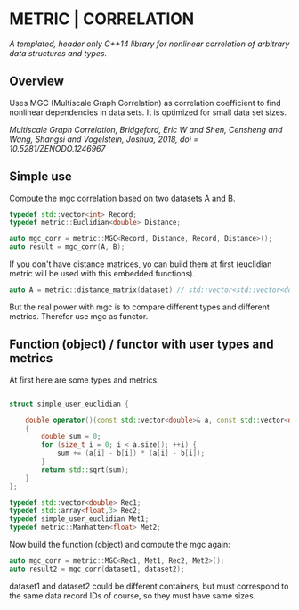 # METRIC | CORRELATION
*A templated, header only C++14 library for nonlinear correlation of arbitrary data structures and types.*

## Overview

Uses MGC (Multiscale Graph Correlation)
as correlation coefficient to find nonlinear dependencies in data sets. It is optimized for small data set sizes.

*Multiscale Graph Correlation, Bridgeford, Eric W and Shen, Censheng and Wang, Shangsi and Vogelstein, Joshua, 
2018, doi = 10.5281/ZENODO.1246967*

## Simple use 

Compute the mgc correlation based on two datasets A and B.
```C++
typedef std::vector<int> Record;
typedef metric::Euclidian<double> Distance;

auto mgc_corr = metric::MGC<Record, Distance, Record, Distance>();
auto result = mgc_corr(A, B);
```

If you don't have distance matrices, yo can build them at first (euclidian metric will be used with this embedded functions).

```C++
auto A = metric::distance_matrix(dataset) // std::vector<std::vector<double> dataset 
```


But the real power with mgc is to compare different types and different metrics. Therefor use mgc as functor.

##  Function (object) / functor with user types and metrics


At first here are some types and metrics:
```C++

struct simple_user_euclidian {

    double operator()(const std::vector<double>& a, const std::vector<double>& b) const
    {
        double sum = 0;
        for (size_t i = 0; i < a.size(); ++i) {
            sum += (a[i] - b[i]) * (a[i] - b[i]);
        }
        return std::sqrt(sum);
    }
};

typedef std::vector<double> Rec1;
typedef std::array<float,3> Rec2;
typedef simple_user_euclidian Met1;
typedef metric::Manhatten<float> Met2;
````
Now build the function (object) and compute the mgc again:
```C++
auto mgc_corr = metric::MGC<Rec1, Met1, Rec2, Met2>();
auto result2 = mgc_corr(dataset1, dataset2);
```
dataset1 and dataset2 could be different containers, but must correspond to the same data record IDs of course, so they must have same sizes.
